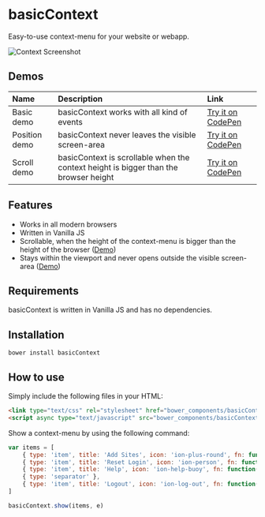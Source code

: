 # basicContext

Easy-to-use context-menu for your website or webapp.

![Context Screenshot](http://l.electerious.com/uploads/big/9f182a325203b158e59ad48aaebb13a2.png)

## Demos

| Name | Description | Link |
|:-----------|:------------|:------------|
| Basic demo | basicContext works with all kind of events | [Try it on CodePen](http://codepen.io/electerious/pen/emaJxE) |
| Position demo | basicContext never leaves the visible screen-area | [Try it on CodePen](http://codepen.io/electerious/pen/emaJxE) |
| Scroll demo | basicContext is scrollable when the context height is bigger than the browser height | [Try it on CodePen](http://codepen.io/electerious/pen/aOZpZr) |

## Features

- Works in all modern browsers
- Written in Vanilla JS
- Scrollable, when the height of the context-menu is bigger than the height of the browser ([Demo](http://codepen.io/electerious/pen/emaJxE))
- Stays within the viewport and never opens outside the visible screen-area ([Demo](http://codepen.io/electerious/pen/aOZpZr))

## Requirements

basicContext is written in Vanilla JS and has no dependencies.


## Installation

	bower install basicContext
	
## How to use

Simply include the following files in your HTML:

```html
<link type="text/css" rel="stylesheet" href="bower_components/basicContext/dist/basicContext.min.css">
<script async type="text/javascript" src="bower_components/basicContext/dist/basicContext.min.js"></script>
```

Show a context-menu by using the following command:

```js
var items = [
	{ type: 'item', title: 'Add Sites', icon: 'ion-plus-round', fn: function() {} },
	{ type: 'item', title: 'Reset Login', icon: 'ion-person', fn: function() {} },
	{ type: 'item', title: 'Help', icon: 'ion-help-buoy', fn: function() {} },
	{ type: 'separator' },
	{ type: 'item', title: 'Logout', icon: 'ion-log-out', fn: function() {} }
]

basicContext.show(items, e)
```